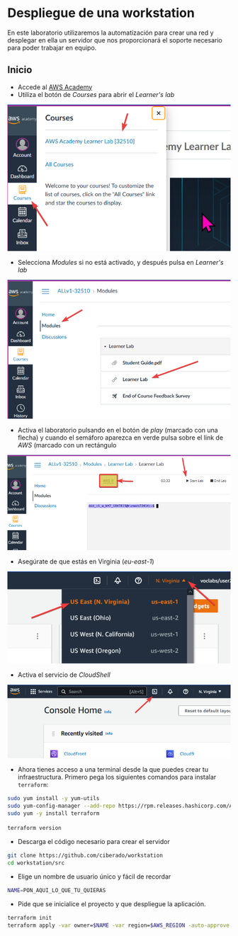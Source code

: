 # Despliegue de una workstation

En este laboratorio utilizaremos la automatización para crear una red y desplegar en ella un servidor
que nos proporcionará el soporte necesario para poder trabajar en equipo.

## Inicio

* Accede al [AWS Academy](https://awsacademy.instructure.com/)
* Utiliza el botón de *Courses* para abrir el *Learner's lab*

![](images/1.png)

* Selecciona *Modules* si no está activado, y después pulsa en *Learner's lab*

![](images/2.png)

* Activa el laboratorio pulsando en el botón de *play* (marcado con una flecha) y cuando el semáforo aparezca en verde pulsa sobre el link de *AWS* (marcado con un rectángulo

![](images/3.png)

* Asegúrate de que estás en Virginia (*eu-east-1*)

![](images/4.png)

* Activa el servicio de *CloudShell*

![](images/5.png)

* Ahora tienes acceso a una terminal desde la que puedes crear tu infraestructura. Primero pega los siguientes comandos para instalar `terraform`:

```bash
sudo yum install -y yum-utils
sudo yum-config-manager --add-repo https://rpm.releases.hashicorp.com/AmazonLinux/hashicorp.repo
sudo yum -y install terraform

terraform version
```

* Descarga el código necesario para crear el servidor

```bash
git clone https://github.com/ciberado/workstation
cd workstation/src
```

* Elige un nombre de usuario único y fácil de recordar

```bash
NAME=PON_AQUI_LO_QUE_TU_QUIERAS
```

* Pide que se inicialice el proyecto y que despliegue la aplicación.

```bash
terraform init
terraform apply -var owner=$NAME -var region=$AWS_REGION -auto-approve
```


